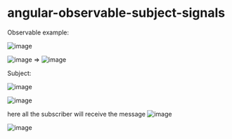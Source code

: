 # angular-observable-subject-signals
Observable example:

![image](https://github.com/user-attachments/assets/637afd30-e362-486d-a252-23a72aea925a)

![image](https://github.com/user-attachments/assets/b71f4dc5-861b-47ca-9389-768be7f66433)
=>
![image](https://github.com/user-attachments/assets/ff89c38a-7280-49e0-a976-9ad5c2d9377a)



Subject:

![image](https://github.com/user-attachments/assets/130e1ba6-baa6-4440-bbf1-bd5aaea61bf5)

![image](https://github.com/user-attachments/assets/3c9c5dac-7424-4289-afc8-f9b878af1ba9)

here all the subscriber will receive the message
![image](https://github.com/user-attachments/assets/b0f4f0d4-b414-4fac-af2a-19d21fdc6fe3)

![image](https://github.com/user-attachments/assets/4721e0d6-4daf-48ee-949a-54613354540e)

